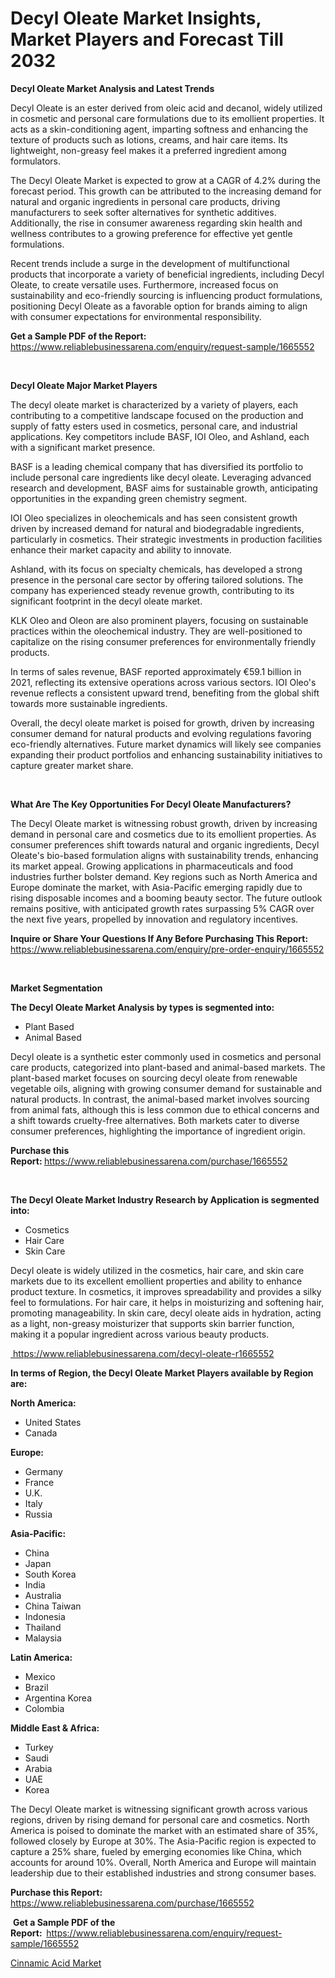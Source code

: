 <p><h1>Decyl Oleate Market Insights, Market Players and Forecast Till 2032</h1></p><p><strong>Decyl Oleate Market Analysis and Latest Trends</strong></p>
<p><p>Decyl Oleate is an ester derived from oleic acid and decanol, widely utilized in cosmetic and personal care formulations due to its emollient properties. It acts as a skin-conditioning agent, imparting softness and enhancing the texture of products such as lotions, creams, and hair care items. Its lightweight, non-greasy feel makes it a preferred ingredient among formulators.</p><p>The Decyl Oleate Market is expected to grow at a CAGR of 4.2% during the forecast period. This growth can be attributed to the increasing demand for natural and organic ingredients in personal care products, driving manufacturers to seek softer alternatives for synthetic additives. Additionally, the rise in consumer awareness regarding skin health and wellness contributes to a growing preference for effective yet gentle formulations. </p><p>Recent trends include a surge in the development of multifunctional products that incorporate a variety of beneficial ingredients, including Decyl Oleate, to create versatile uses. Furthermore, increased focus on sustainability and eco-friendly sourcing is influencing product formulations, positioning Decyl Oleate as a favorable option for brands aiming to align with consumer expectations for environmental responsibility.</p></p>
<p><strong>Get a Sample PDF of the Report:&nbsp;</strong> <a href="https://www.reliablebusinessarena.com/enquiry/request-sample/1665552?utm_campaign=2042&utm_medium=2&utm_source=Github&utm_content=ia&utm_term=31032025&utm_id=decyl-oleate">https://www.reliablebusinessarena.com/enquiry/request-sample/1665552</a></p>
<p>&nbsp;</p>
<p><strong>Decyl Oleate Major Market Players</strong></p>
<p><p>The decyl oleate market is characterized by a variety of players, each contributing to a competitive landscape focused on the production and supply of fatty esters used in cosmetics, personal care, and industrial applications. Key competitors include BASF, IOI Oleo, and Ashland, each with a significant market presence.</p><p>BASF is a leading chemical company that has diversified its portfolio to include personal care ingredients like decyl oleate. Leveraging advanced research and development, BASF aims for sustainable growth, anticipating opportunities in the expanding green chemistry segment.</p><p>IOI Oleo specializes in oleochemicals and has seen consistent growth driven by increased demand for natural and biodegradable ingredients, particularly in cosmetics. Their strategic investments in production facilities enhance their market capacity and ability to innovate.</p><p>Ashland, with its focus on specialty chemicals, has developed a strong presence in the personal care sector by offering tailored solutions. The company has experienced steady revenue growth, contributing to its significant footprint in the decyl oleate market.</p><p>KLK Oleo and Oleon are also prominent players, focusing on sustainable practices within the oleochemical industry. They are well-positioned to capitalize on the rising consumer preferences for environmentally friendly products.</p><p>In terms of sales revenue, BASF reported approximately €59.1 billion in 2021, reflecting its extensive operations across various sectors. IOI Oleo's revenue reflects a consistent upward trend, benefiting from the global shift towards more sustainable ingredients.</p><p>Overall, the decyl oleate market is poised for growth, driven by increasing consumer demand for natural products and evolving regulations favoring eco-friendly alternatives. Future market dynamics will likely see companies expanding their product portfolios and enhancing sustainability initiatives to capture greater market share.</p></p>
<p>&nbsp;</p>
<p><strong>What Are The Key Opportunities For Decyl Oleate Manufacturers?</strong></p>
<p><p>The Decyl Oleate market is witnessing robust growth, driven by increasing demand in personal care and cosmetics due to its emollient properties. As consumer preferences shift towards natural and organic ingredients, Decyl Oleate's bio-based formulation aligns with sustainability trends, enhancing its market appeal. Growing applications in pharmaceuticals and food industries further bolster demand. Key regions such as North America and Europe dominate the market, with Asia-Pacific emerging rapidly due to rising disposable incomes and a booming beauty sector. The future outlook remains positive, with anticipated growth rates surpassing 5% CAGR over the next five years, propelled by innovation and regulatory incentives.</p></p>
<p><strong>Inquire or Share Your Questions If Any Before Purchasing This Report:</strong> <a href="https://www.reliablebusinessarena.com/enquiry/pre-order-enquiry/1665552?utm_campaign=2042&utm_medium=2&utm_source=Github&utm_content=ia&utm_term=31032025&utm_id=decyl-oleate">https://www.reliablebusinessarena.com/enquiry/pre-order-enquiry/1665552</a></p>
<p>&nbsp;</p>
<p><strong>Market Segmentation</strong></p>
<p><strong>The Decyl Oleate Market Analysis by types is segmented into:</strong></p>
<p><ul><li>Plant Based</li><li>Animal Based</li></ul></p>
<p><p>Decyl oleate is a synthetic ester commonly used in cosmetics and personal care products, categorized into plant-based and animal-based markets. The plant-based market focuses on sourcing decyl oleate from renewable vegetable oils, aligning with growing consumer demand for sustainable and natural products. In contrast, the animal-based market involves sourcing from animal fats, although this is less common due to ethical concerns and a shift towards cruelty-free alternatives. Both markets cater to diverse consumer preferences, highlighting the importance of ingredient origin.</p></p>
<p><strong>Purchase this Report:&nbsp;</strong><a href="https://www.reliablebusinessarena.com/purchase/1665552?utm_campaign=2042&utm_medium=2&utm_source=Github&utm_content=ia&utm_term=31032025&utm_id=decyl-oleate">https://www.reliablebusinessarena.com/purchase/1665552</a></p>
<p>&nbsp;</p>
<p><strong>The Decyl Oleate Market Industry Research by Application is segmented into:</strong></p>
<p><ul><li>Cosmetics</li><li>Hair Care</li><li>Skin Care</li></ul></p>
<p><p>Decyl oleate is widely utilized in the cosmetics, hair care, and skin care markets due to its excellent emollient properties and ability to enhance product texture. In cosmetics, it improves spreadability and provides a silky feel to formulations. For hair care, it helps in moisturizing and softening hair, promoting manageability. In skin care, decyl oleate aids in hydration, acting as a light, non-greasy moisturizer that supports skin barrier function, making it a popular ingredient across various beauty products.</p></p>
<p><a href="https://www.reliablebusinessarena.com/decyl-oleate-r1665552?utm_campaign=2042&utm_medium=2&utm_source=Github&utm_content=ia&utm_term=31032025&utm_id=decyl-oleate">&nbsp;https://www.reliablebusinessarena.com/decyl-oleate-r1665552</a></p>
<p><strong>In terms of Region, the Decyl Oleate Market Players available by Region are:</strong></p>
<p>
    <p> <strong> North America: </strong>
        <ul>
            <li>United States</li>
            <li>Canada</li>
        </ul>
        </p> 
    <p> <strong> Europe: </strong>
        <ul>
            <li>Germany</li>
            <li>France</li>
            <li>U.K.</li>
            <li>Italy</li>
            <li>Russia</li>
        </ul>
        </p> 
    <p> <strong> Asia-Pacific: </strong>
        <ul>
            <li>China</li>
            <li>Japan</li>
            <li>South Korea</li>
            <li>India</li>
            <li>Australia</li>
            <li>China Taiwan</li>
            <li>Indonesia</li>
            <li>Thailand</li>
            <li>Malaysia</li>
        </ul>
        </p> 
    <p> <strong> Latin America: </strong>
        <ul>
            <li>Mexico</li>
            <li>Brazil</li>
            <li>Argentina Korea</li>
            <li>Colombia</li>
        </ul>
        </p> 
    <p> <strong> Middle East & Africa: </strong>
        <ul>
            <li>Turkey</li>
            <li>Saudi</li>
            <li>Arabia</li>
            <li>UAE</li>
            <li>Korea</li>
        </ul>
    </p>
    </p>
<p><p>The Decyl Oleate market is witnessing significant growth across various regions, driven by rising demand for personal care and cosmetics. North America is poised to dominate the market with an estimated share of 35%, followed closely by Europe at 30%. The Asia-Pacific region is expected to capture a 25% share, fueled by emerging economies like China, which accounts for around 10%. Overall, North America and Europe will maintain leadership due to their established industries and strong consumer bases.</p></p>
<p><strong>Purchase this Report: </strong><a href="https://www.reliablebusinessarena.com/purchase/1665552?utm_campaign=2042&utm_medium=2&utm_source=Github&utm_content=ia&utm_term=31032025&utm_id=decyl-oleate">https://www.reliablebusinessarena.com/purchase/1665552</a></p>
<p>&nbsp;<strong>Get a Sample PDF of the Report:&nbsp;&nbsp;</strong><a href="https://www.reliablebusinessarena.com/enquiry/request-sample/1665552?utm_campaign=2042&utm_medium=2&utm_source=Github&utm_content=ia&utm_term=31032025&utm_id=decyl-oleate">https://www.reliablebusinessarena.com/enquiry/request-sample/1665552</a></p>
<p><strong></strong></p>
<p><p><a href="https://github.com/koskasislo39/Market-Research-Report-List-1/blob/main/cinnamic-acid-market.md?utm_campaign=2042&utm_medium=2&utm_source=Github&utm_content=ia&utm_term=31032025&utm_id=decyl-oleate">Cinnamic Acid Market</a></p></p>
